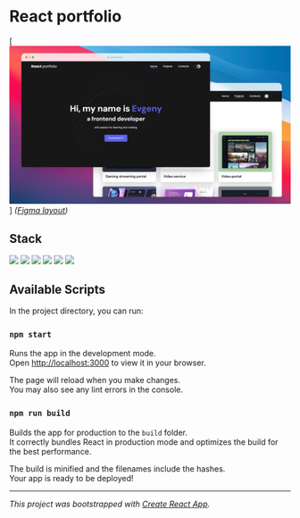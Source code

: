 
# React portfolio

[![perview_img](readmeimages/perview.png)]
*([Figma layout](https://www.figma.com/file/BLoUVvcjORbC9zwwtB6XGe/React-Simple-Portfolio-%28Copy%29?type=design&node-id=0-1&mode=design&t=kpc3NnTUDYQZMygG-0))*

## Stack
<img src="https://img.shields.io/badge/JavaScript-brightyellow?style=for-the-badge&logo=JavaScript&labelColor=grey&color=FFD700"> <img src="https://img.shields.io/badge/Node.JS-brightgreen?style=for-the-badge&logo=Node.js&labelColor=grey&color=brightgreen"> <img src="https://img.shields.io/badge/NPM-brightyellow?style=for-the-badge&logo=NPM&labelColor=grey&color=B22222"> <img src="https://img.shields.io/badge/HTML-brightyellow?style=for-the-badge&logo=html5&logoColor=%23f06a32&labelColor=grey&color=%23f06a32"> <img src="https://img.shields.io/badge/CSS-brightyellow?style=for-the-badge&logo=css3&logoColor=%2337acdc&labelColor=grey&color=%2337acdc"> <img src="https://img.shields.io/badge/REACT-brightyellow?style=for-the-badge&logo=react&logoColor=%2366dbfb&labelColor=grey&color=%2366dbfb">

## Available Scripts

In the project directory, you can run:

### `npm start`

Runs the app in the development mode.\
Open [http://localhost:3000](http://localhost:3000) to view it in your browser.

The page will reload when you make changes.\
You may also see any lint errors in the console.

### `npm run build`

Builds the app for production to the `build` folder.\
It correctly bundles React in production mode and optimizes the build for the best performance.

The build is minified and the filenames include the hashes.\
Your app is ready to be deployed!

---
*This project was bootstrapped with [Create React App](https://github.com/facebook/create-react-app).*

